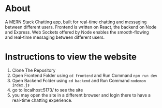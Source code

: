# About
A MERN Stack Chatting app, built for real-time chatting and messaging between different users. Frontend is written on React, the backend on Node and Express. Web Sockets offered by Node enables the smooth-flowing and real-time messaging between different users.

# Instructions to view the website


1. Clone The Repository
2. Open Frontend Folder using ```cd frontend``` and Run Command ```npm run dev```
3. Open Backend Folder using ```cd backend``` and Run Command ```nodemon index.js```
4. go to localhost:5173/ to see the site
5. you may open the site in a different browser and login there to have a real-time chatting experience.
   

